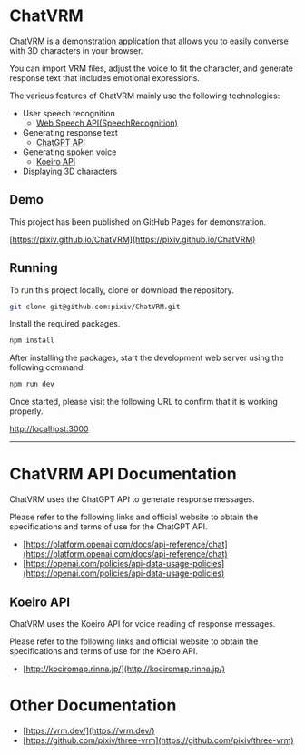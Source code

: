 # ChatVRM

ChatVRM is a demonstration application that allows you to easily converse with 3D characters in your browser.

You can import VRM files, adjust the voice to fit the character, and generate response text that includes emotional expressions.

The various features of ChatVRM mainly use the following technologies:

- User speech recognition
  - [Web Speech API(SpeechRecognition)](https://developer.mozilla.org/ja/docs/Web/API/SpeechRecognition)
- Generating response text
  - [ChatGPT API](https://platform.openai.com/docs/api-reference/chat)
- Generating spoken voice
  - [Koeiro API](http://koeiromap.rinna.jp/)
- Displaying 3D characters

## Demo

This project has been published on GitHub Pages for demonstration.

[https://pixiv.github.io/ChatVRM](https://pixiv.github.io/ChatVRM)

## Running

To run this project locally, clone or download the repository.

```bash
git clone git@github.com:pixiv/ChatVRM.git
```

Install the required packages.

```bash
npm install
```

After installing the packages, start the development web server using the following command.

```bash
npm run dev
```

Once started, please visit the following URL to confirm that it is working properly.

[http://localhost:3000](http://localhost:3000)

---

# ChatVRM API Documentation

ChatVRM uses the ChatGPT API to generate response messages.

Please refer to the following links and official website to obtain the specifications and terms of use for the ChatGPT API.

- [https://platform.openai.com/docs/api-reference/chat](https://platform.openai.com/docs/api-reference/chat)
- [https://openai.com/policies/api-data-usage-policies](https://openai.com/policies/api-data-usage-policies)

## Koeiro API

ChatVRM uses the Koeiro API for voice reading of response messages.

Please refer to the following links and official website to obtain the specifications and terms of use for the Koeiro API.

- [http://koeiromap.rinna.jp/](http://koeiromap.rinna.jp/)

# Other Documentation

- [https://vrm.dev/](https://vrm.dev/)
- [https://github.com/pixiv/three-vrm](https://github.com/pixiv/three-vrm)

